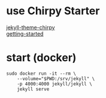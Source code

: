 # use Chirpy Starter   
[jekyll-theme-chirpy](https://rubygems.org/gems/jekyll-theme-chirpy)    
[getting-started](https://chirpy.cotes.page/posts/getting-started/)

# start (docker)
```
sudo docker run -it --rm \
    --volume="$PWD:/srv/jekyll" \
    -p 4000:4000 jekyll/jekyll \
    jekyll serve
```